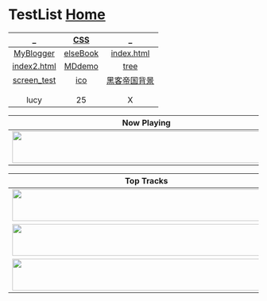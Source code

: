 # TestList  [Home](../index.md)

| _ | [CSS](css/index.md) | _ |
|:---:|:---:|:---:|
| [MyBlogger](https://ambroseren.blogspot.com/) | [elseBook](https://ebook2.lorefree.com) | [index.html](https://cdn.jsdelivr.net/gh/AmbroseRen/test@master/test/indexOne.html) |
| [index2.html](index2.md) | [MDdemo](MDdemo.md) | [tree](tree.md) |
| [screen_test](screen_test.md) | [ico](../favicon.ico) | [黑客帝国背景](hkdg.html) |
| []() | []() | []() |
| []() | []() | []() |
| lucy | 25 | X |



| Now Playing                                                                                                                    |
| ------------------------------------------------------------------------------------------------------------------------------ |
| <a href="https://open.spotify.com/track/1XjHRolIXL2M1EEOUsGGR4"><img src="https://status.nmoo.dev/top-tracks?i=1" width="540" height="64"></a> |


<table>
  <thead>
    <tr>
      <th>Top Tracks</th>
    </tr>
  </thead>
  <tbody>
    <tr>
      <td><a href="https://status.nmoo.dev/top-tracks?i=1&open"><img src="https://status.nmoo.dev/top-tracks?i=1" width="540" height="64"></a></td>
    </tr>
    <tr></tr> <!-- hide gray row -->
    <tr>
      <td><a href="https://status.nmoo.dev/top-tracks?i=2&open"><img src="https://status.nmoo.dev/top-tracks?i=2" width="540" height="64"></a></td>
    </tr>
    <tr></tr> <!-- hide gray row -->
    <tr>
      <td><a href="https://status.nmoo.dev/top-tracks?i=3&open"><img src="https://status.nmoo.dev/top-tracks?i=3" width="540" height="64"></a></td>
    </tr>
  </tbody>
</table>

<script async src="https://cse.google.com/cse.js?cx=2f0e585bf98b84b6d"></script>
<div class="gcse-search"></div>
